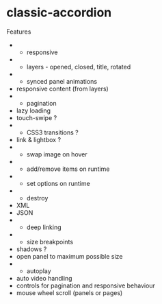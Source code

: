 classic-accordion
=================

Features

* + responsive
* + layers - opened, closed, title, rotated
* + synced panel animations
* responsive content (from layers)
* + pagination
* lazy loading
* touch-swipe ?
* + CSS3 transitions ?
* link & lightbox ?
* + swap image on hover
* + add/remove items on runtime
* + set options on runtime
* + destroy
* XML
* JSON
* + deep linking
* + size breakpoints
* shadows ?
* open panel to maximum possible size
* + autoplay
* auto video handling
* controls for pagination and responsive behaviour
* mouse wheel scroll (panels or pages)